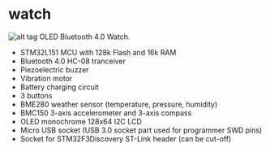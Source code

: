 # watch
![alt tag](https://raw.githubusercontent.com/fpgamcu/watch-hardware/master/watch_real.jpg)
OLED Bluetooth 4.0 Watch.

  - STM32L151 MCU with 128k Flash and 16k RAM
  - Bluetooth 4.0 HC-08 tranceiver
  - Piezoelectric buzzer
  - Vibration motor
  - Battery charging circuit
  - 3 buttons
  - BME280 weather sensor (temperature, pressure, humidity)
  - BMC150 3-axis accelerometer and 3-axis compass
  - OLED monochrome 128x64 I2C LCD
  - Micro USB socket (USB 3.0 socket part used for programmer SWD pins)
  - Socket for STM32F3Discovery ST-Link header (can be cut-off)
